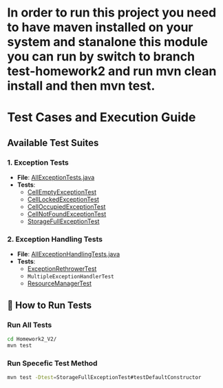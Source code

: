 # In order to run this project you need to have maven installed on your system and stanalone this module you can run by switch to branch test-homework2 and run mvn clean install and then mvn test.

# Test Cases and Execution Guide

##  Available Test Suites

### 1. Exception Tests
- **File**: [AllExceptionTests.java](cci:7://file:///Users/usmaanrangrez/Desktop/Homework2Seperate/src/test/java/storage/exceptions/AllExceptionTests.java:0:0-0:0)
- **Tests**:
  - [CellEmptyExceptionTest](cci:2://file:///Users/usmaanrangrez/Desktop/Homework2Seperate/src/test/java/storage/exceptions/CellEmptyExceptionTest.java:6:0-19:1)
  - [CellLockedExceptionTest](cci:2://file:///Users/usmaanrangrez/Desktop/Homework2Seperate/src/test/java/storage/exceptions/CellLockedExceptionTest.java:7:0-9:35)
  - [CellOccupiedExceptionTest](cci:2://file:///Users/usmaanrangrez/Desktop/Homework2Seperate/src/test/java/storage/exceptions/CellOccupiedExceptionTest.java:7:0-9:36)
  - [CellNotFoundExceptionTest](cci:2://file:///Users/usmaanrangrez/Desktop/Homework2Seperate/src/test/java/storage/exceptions/CellNotFoundExceptionTest.java:7:0-9:35)
  - [StorageFullExceptionTest](cci:2://file:///Users/usmaanrangrez/Desktop/Homework2Seperate/src/test/java/storage/exceptions/StorageFullExceptionTest.java:6:0-9:68)

### 2. Exception Handling Tests
- **File**: [AllExceptionHandlingTests.java](cci:7://file:///Users/usmaanrangrez/Desktop/Homework2Seperate/src/test/java/storage/exceptionhandling/AllExceptionHandlingTests.java:0:0-0:0)
- **Tests**:
  - [ExceptionRethrowerTest](cci:2://file:///Users/usmaanrangrez/Desktop/Homework2Seperate/src/test/java/storage/exceptionhandling/ExceptionRethrowerTest.java:8:0-49:1)
  - `MultipleExceptionHandlerTest`
  - [ResourceManagerTest](cci:2://file:///Users/usmaanrangrez/Desktop/Homework2Seperate/src/test/java/storage/exceptionhandling/ResourceManagerTest.java:15:0-72:1)

## 🚀 How to Run Tests

### Run All Tests
```bash
cd Homework2_V2/
mvn test
```
### Run Specefic Test Method
```bash
mvn test -Dtest=StorageFullExceptionTest#testDefaultConstructor
```